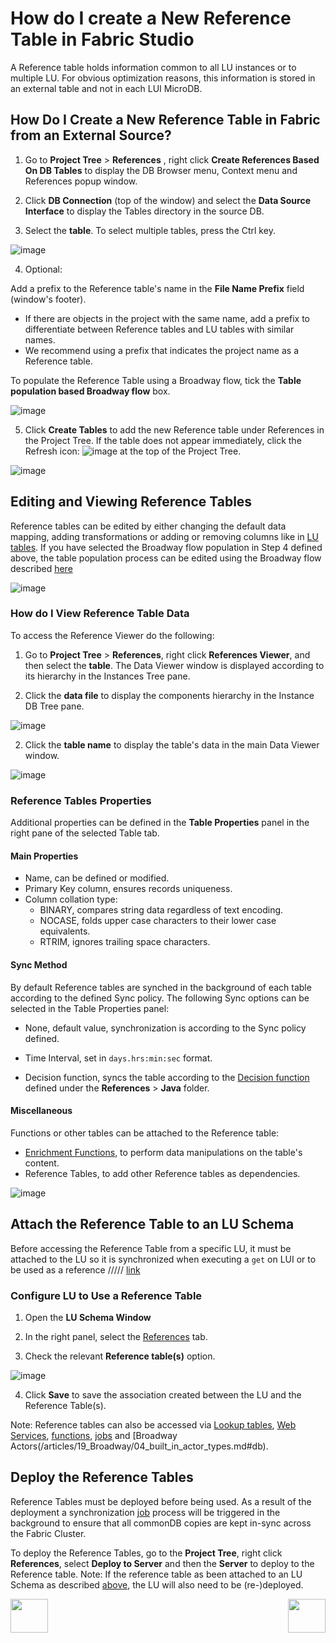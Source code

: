 # How do I create a New Reference Table in Fabric Studio

A  Reference table holds information common to all LU instances or to multiple LU. 
For obvious optimization reasons, this information is stored in an external table and not in each LUI MicroDB.



## How Do I Create a New Reference Table in Fabric from an External Source?

1.  Go to **Project Tree** > **References** , right click **Create References Based On DB Tables** to display the DB Browser menu, Context menu and References popup window. 

2.  Click **DB Connection** (top of the window) and select the **Data Source Interface** to display the Tables directory in the source DB.

3. Select the **table**. To select multiple tables, press the Ctrl key.
  
![image](/articles/22_reference(commonDB)_tables/images/01_create_new_common_tables.PNG)



4. Optional: 

Add a prefix to the Reference table's name in the **File Name Prefix** field (window's footer). 
- If there are objects in the project with the same name, add a prefix to differentiate between Reference tables and LU tables with similar names.
- We recommend using a prefix that indicates the project name as a Reference table. 

To populate the Reference Table using a Broadway flow, tick the **Table population based Broadway flow** box.

![image](/articles/22_reference(commonDB)_tables/images/02a_create_new_common_tables_schema.PNG)

5. Click **Create Tables** to add the new Reference table under References in the Project Tree. 
If the table does not appear immediately, click the Refresh icon: ![image](/articles/22_reference(commonDB)_tables/images/03_create_new_common_tables_refreshbutton.PNG) at the top of the Project Tree.

![image](/articles/22_reference(commonDB)_tables/images/02_create_new_common_tables_schema.PNG)

  

## Editing and Viewing Reference Tables

Reference tables can be edited by either changing the default data mapping, adding transformations or adding or removing columns like in [LU tables](/articles/07_table_population/01_table_population_overview.md). 
If you have selected the Broadway flow population in Step 4 defined above, the table population process can be edited using the Broadway flow described [here](/articles/07_table_population/14_table_population_based_Broadway.md#example-of-creating-a-population-based-broadway-flow)

![image](/articles/22_reference(commonDB)_tables/images/02a_prefix_and_bdwyFlow_Ref_Table.PNG)


### How do I View Reference Table Data 

To access the Reference Viewer do the following:
1.  Go to **Project Tree** > **References**, right click **References Viewer**, and then select the **table**. The Data Viewer window is displayed according to its hierarchy in the Instances Tree pane.

2.  Click the **data file** to display the components hierarchy in the Instance DB Tree pane.

![image](/articles/22_reference(commonDB)_tables/images/05_create_new_common_tables_dataviewer.PNG)

2.  Click the **table name** to display the table's data in the main Data Viewer window. 

![image](/articles/22_reference(commonDB)_tables/images/04_create_new_common_tables_dataviewer.PNG)



### Reference Tables Properties

Additional properties can be defined in the **Table Properties** panel in the right pane of the selected Table tab.



#### Main Properties

- Name, can be defined or modified.
- Primary Key column, ensures records uniqueness.
- Column collation type:
  - BINARY, compares string data regardless of text encoding.
  - NOCASE, folds upper case characters to their lower case equivalents.
  - RTRIM, ignores trailing space characters.



#### Sync Method

By default Reference tables are synched in the background of each table according to the defined Sync policy. The following Sync options can be selected in the Table Properties panel:

- None, default value, synchronization is according to the Sync policy defined.

- Time Interval, set in ```days.hrs:min:sec``` format.

- Decision function, syncs the table according to the [Decision function](/articles/14_sync_LU_instance/05_sync_decision_functions.md) defined under the **References**  > **Java** folder. 

  

#### Miscellaneous

Functions or other tables can be attached to the Reference table:

- [Enrichment Functions](/articles/10_enrichment_function/01_enrichment_function_overview.md), to perform data manipulations on the table's content.
- Reference Tables, to add other Reference tables as dependencies. 

![image](/articles/22_reference(commonDB)_tables/images/06_create_new_common_tables_properties.PNG)



## Attach the Reference Table to an LU Schema

Before accessing the Reference Table from a specific LU, it must be attached to the LU so it is synchronized when executing a ```get``` on LUI or to be used as a reference ///// [link](/articles/03_logical_units/15_LU_schema_edit_reference_tab.md#how-do-i-edit-a-reference-tab)

### Configure LU to Use a Reference Table

1. Open the **LU Schema Window**

2. In the right panel, select the [References](/articles/03_logical_units/15_LU_schema_edit_reference_tab.md) tab.

3. Check the relevant **Reference table(s)** option.

![image](/articles/22_reference(commonDB)_tables/images/07_create_new_common_tables_LU_Ref.PNG)

4. Click **Save** to save the association created between the LU and the Reference Table(s). 

Note: Reference tables can also be accessed via [Lookup tables](/articles/07_table_population/11_lookup_tables.md), [Web Services](/articles/15_web_services_and_graphit/01_web_services_overview.md), [functions](/articles/10_enrichment_function/01_enrichment_function_overview.md), [jobs](/articles/20_jobs_and_batch_services/01_fabric_jobs_overview.md) and [Broadway Actors(/articles/19_Broadway/04_built_in_actor_types.md#db).



## Deploy the Reference Tables

Reference Tables must be deployed before being used. As a result of the deployment a synchronization [job](/articles/20_jobs_and_batch_services/01_fabric_jobs_overview.md) process will be triggered in the background to ensure that all commonDB copies are kept in-sync across the Fabric Cluster.

To deploy the Reference Tables, go to the **Project Tree**, right click **References**, select **Deploy to Server** and then the **Server** to deploy to the Reference table.
Note: If the reference table as been attached to an LU Schema as described [above](/articles/22_reference(commonDB)_tables/02_reference_table_fabric_studio.md#configure-lu-to-use-a-reference-table), the LU will also need to be (re-)deployed.
  

[<img align="left" width="60" height="54" src="/articles/images/Previous.png">](/articles/22_reference%28commonDB%29_tables/01_fabric_commonDB_overview.md)

[<img align="right" width="60" height="54" src="/articles/images/Next.png">](/articles/22_reference%28commonDB%29_tables/03_fabric_commonDB_flow.md)

